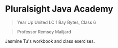 # Pluralsight Java Academy
> Year Up United LC 1 Bay Bytes, Class 6

> Professor Remsey Mailjard

Jasmine Tu's workbook and class exercises.

